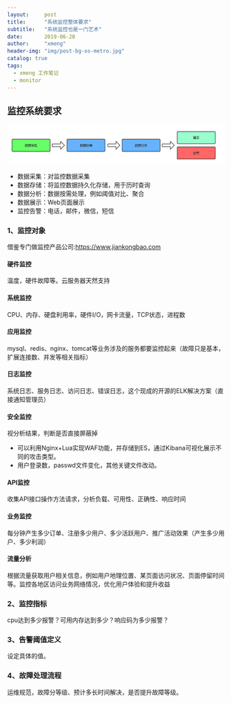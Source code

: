 ```yaml
---
layout:     post
title:      "系统监控整体要求"
subtitle:   "系统监控也是一门艺术"
date:       2019-06-20
author:     "xmeng"
header-img: "img/post-bg-os-metro.jpg"
catalog: true
tags:
  - xmeng 工作笔记
  - monitor
---
```


## 监控系统要求
![image](/img/in-post/monitor_01.png)
- 数据采集：对监控数据采集
- 数据存储：将监控数据持久化存储，用于历时查询
- 数据分析：数据按需处理，例如阈值对比、聚合
- 数据展示：Web页面展示
- 监控告警：电话，邮件，微信，短信


### 1、监控对象
借鉴专门做监控产品公司:https://www.jiankongbao.com 

#### 硬件监控
温度，硬件故障等。云服务器天然支持

#### 系统监控
CPU、内存、硬盘利用率，硬件I/O，网卡流量，TCP状态，进程数

#### 应用监控
mysql、redis、nginx、tomcat等业务涉及的服务都要监控起来（故障只是基本，扩展连接数、并发等相关指标）

#### 日志监控
系统日志、服务日志、访问日志、错误日志，这个现成的开源的ELK解决方案（直接通知管理员）

#### 安全监控
视分析结果，判断是否直接屏蔽掉
- 可以利用Nginx+Lua实现WAF功能，并存储到ES，通过Kibana可视化展示不同的攻击类型。
- 用户登录数，passwd文件变化，其他关键文件改动。

#### API监控
收集API接口操作方法请求，分析负载、可用性、正确性、响应时间

#### 业务监控
每分钟产生多少订单、注册多少用户、多少活跃用户、推广活动效果（产生多少用户、多少利润）

#### 流量分析
根据流量获取用户相关信息，例如用户地理位置、某页面访问状况、页面停留时间等。监控各地区访问业务网络情况，优化用户体验和提升收益

### 2、监控指标
cpu达到多少报警？可用内存达到多少？响应码为多少报警？

### 3、告警阈值定义
设定具体的值。

### 4、故障处理流程
运维规范，故障分等级、预计多长时间解决，是否提升故障等级。

